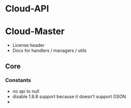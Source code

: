 # Cloud-API

# Cloud-Master
- License header
- Docs for handlers / managers / utils
## Core
### Constants
- no api to null
- disable 1.8.8 support because it doesn't support GSON
- 
